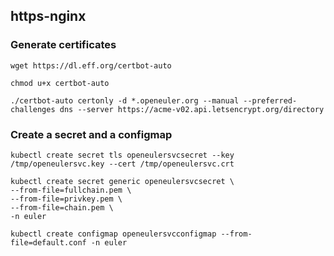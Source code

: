 ## https-nginx

### Generate certificates

```
wget https://dl.eff.org/certbot-auto

chmod u+x certbot-auto

./certbot-auto certonly -d *.openeuler.org --manual --preferred-challenges dns --server https://acme-v02.api.letsencrypt.org/directory

```

### Create a secret and a configmap
```
kubectl create secret tls openeulersvcsecret --key /tmp/openeulersvc.key --cert /tmp/openeulersvc.crt
```
```
kubectl create secret generic openeulersvcsecret \
--from-file=fullchain.pem \
--from-file=privkey.pem \
--from-file=chain.pem \
-n euler
```
```
kubectl create configmap openeulersvcconfigmap --from-file=default.conf -n euler
```
